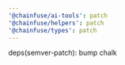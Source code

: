 ```yaml
---
'@chainfuse/ai-tools': patch
'@chainfuse/helpers': patch
'@chainfuse/types': patch
---
```


deps(semver-patch): bump chalk
